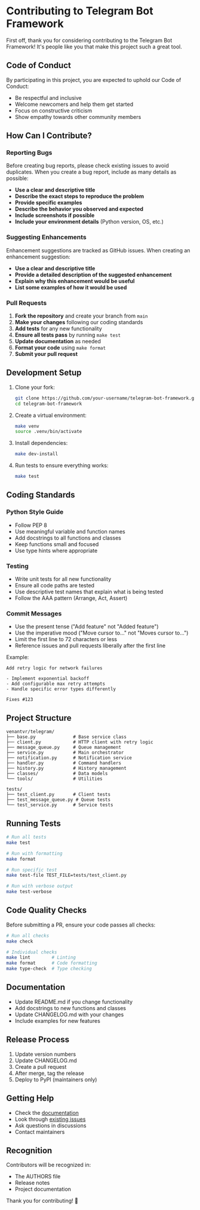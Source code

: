 # Contributing to Telegram Bot Framework

First off, thank you for considering contributing to the Telegram Bot Framework! It's people like you that make this project such a great tool.

## Code of Conduct

By participating in this project, you are expected to uphold our Code of Conduct:

- Be respectful and inclusive
- Welcome newcomers and help them get started
- Focus on constructive criticism
- Show empathy towards other community members

## How Can I Contribute?

### Reporting Bugs

Before creating bug reports, please check existing issues to avoid duplicates. When you create a bug report, include as many details as possible:

- **Use a clear and descriptive title**
- **Describe the exact steps to reproduce the problem**
- **Provide specific examples**
- **Describe the behavior you observed and expected**
- **Include screenshots if possible**
- **Include your environment details** (Python version, OS, etc.)

### Suggesting Enhancements

Enhancement suggestions are tracked as GitHub issues. When creating an enhancement suggestion:

- **Use a clear and descriptive title**
- **Provide a detailed description of the suggested enhancement**
- **Explain why this enhancement would be useful**
- **List some examples of how it would be used**

### Pull Requests

1. **Fork the repository** and create your branch from `main`
2. **Make your changes** following our coding standards
3. **Add tests** for any new functionality
4. **Ensure all tests pass** by running `make test`
5. **Update documentation** as needed
6. **Format your code** using `make format`
7. **Submit your pull request**

## Development Setup

1. Clone your fork:
   ```bash
   git clone https://github.com/your-username/telegram-bot-framework.git
   cd telegram-bot-framework
   ```

2. Create a virtual environment:
   ```bash
   make venv
   source .venv/bin/activate
   ```

3. Install dependencies:
   ```bash
   make dev-install
   ```

4. Run tests to ensure everything works:
   ```bash
   make test
   ```

## Coding Standards

### Python Style Guide

- Follow PEP 8
- Use meaningful variable and function names
- Add docstrings to all functions and classes
- Keep functions small and focused
- Use type hints where appropriate

### Testing

- Write unit tests for all new functionality
- Ensure all code paths are tested
- Use descriptive test names that explain what is being tested
- Follow the AAA pattern (Arrange, Act, Assert)

### Commit Messages

- Use the present tense ("Add feature" not "Added feature")
- Use the imperative mood ("Move cursor to..." not "Moves cursor to...")
- Limit the first line to 72 characters or less
- Reference issues and pull requests liberally after the first line

Example:

```
Add retry logic for network failures

- Implement exponential backoff
- Add configurable max retry attempts
- Handle specific error types differently

Fixes #123
```

## Project Structure

```
venantvr/telegram/
├── base.py              # Base service class
├── client.py            # HTTP client with retry logic
├── message_queue.py     # Queue management
├── service.py           # Main orchestrator
├── notification.py      # Notification service
├── handler.py           # Command handlers
├── history.py           # History management
├── classes/             # Data models
└── tools/               # Utilities

tests/
├── test_client.py       # Client tests
├── test_message_queue.py # Queue tests
└── test_service.py      # Service tests
```

## Running Tests

```bash
# Run all tests
make test

# Run with formatting
make format

# Run specific test
make test-file TEST_FILE=tests/test_client.py

# Run with verbose output
make test-verbose
```

## Code Quality Checks

Before submitting a PR, ensure your code passes all checks:

```bash
# Run all checks
make check

# Individual checks
make lint        # Linting
make format      # Code formatting
make type-check  # Type checking
```

## Documentation

- Update README.md if you change functionality
- Add docstrings to new functions and classes
- Update CHANGELOG.md with your changes
- Include examples for new features

## Release Process

1. Update version numbers
2. Update CHANGELOG.md
3. Create a pull request
4. After merge, tag the release
5. Deploy to PyPI (maintainers only)

## Getting Help

- Check the [documentation](README.md)
- Look through [existing issues](https://github.com/yourusername/telegram-bot-framework/issues)
- Ask questions in discussions
- Contact maintainers

## Recognition

Contributors will be recognized in:

- The AUTHORS file
- Release notes
- Project documentation

Thank you for contributing! 🎉